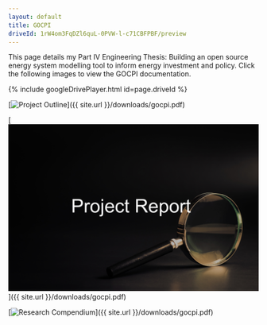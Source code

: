 ```yaml
---
layout: default
title: GOCPI
driveId: 1rW4om3FqDZl6quL-0PVW-l-c71CBFPBF/preview
---
```


This page details my Part IV Engineering Thesis: Building an open source energy system modelling tool to inform energy investment and policy. Click the following images to view the GOCPI documentation.

{% include googleDrivePlayer.html id=page.driveId %}

[![Project Outline](/assets/images/gocpi-project-outline.png)]({{ site.url }}/downloads/gocpi.pdf)

[![Project Report](/assets/images/report.jpg)]({{ site.url }}/downloads/gocpi.pdf)

[![Research Compendium](/assets/images/compendium.jpg)]({{ site.url }}/downloads/gocpi.pdf)







